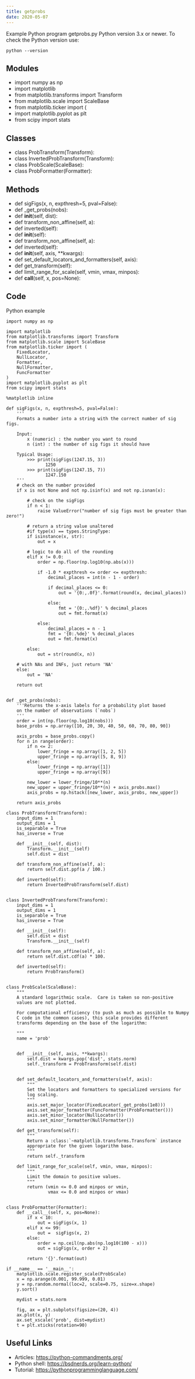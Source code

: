 ```yaml
---
title: getprobs
date: 2020-05-07
---
```

Example Python program getprobs.py
Python version 3.x or newer.
To check the Python version use:

    python --version

## Modules

* import numpy as np
* import matplotlib
* from matplotlib.transforms import Transform
* from matplotlib.scale import ScaleBase
* from matplotlib.ticker import (
* import matplotlib.pyplot as plt
* from scipy import stats 

## Classes

* class ProbTransform(Transform):
* class InvertedProbTransform(Transform):
* class ProbScale(ScaleBase):
* class ProbFormatter(Formatter):

## Methods

* def sigFigs(x, n, expthresh=5, pval=False):
* def _get_probs(nobs):
* def __init__(self, dist):
* def transform_non_affine(self, a):
* def inverted(self):
* def __init__(self):
* def transform_non_affine(self, a):
* def inverted(self):
* def __init__(self, axis, **kwargs):
* def set_default_locators_and_formatters(self, axis):
* def get_transform(self):
* def limit_range_for_scale(self, vmin, vmax, minpos):
* def __call__(self, x, pos=None):

## Code

Python example

    import numpy as np
    
    import matplotlib
    from matplotlib.transforms import Transform
    from matplotlib.scale import ScaleBase
    from matplotlib.ticker import (
        FixedLocator,
        NullLocator,
        Formatter,
        NullFormatter,
        FuncFormatter
    )
    import matplotlib.pyplot as plt
    from scipy import stats 
    
    %matplotlib inline
    
    def sigFigs(x, n, expthresh=5, pval=False):
        '''
        Formats a number into a string with the correct number of sig figs.
    
        Input:
            x (numeric) : the number you want to round
            n (int) : the number of sig figs it should have
    
        Typical Usage:
            >>> print(sigFigs(1247.15, 3))
                   1250
            >>> print(sigFigs(1247.15, 7))
                   1247.150
        '''
        # check on the number provided
        if x is not None and not np.isinf(x) and not np.isnan(x):
    
            # check on the sigFigs
            if n < 1:
                raise ValueError("number of sig figs must be greater than zero!")
    
            # return a string value unaltered
            #if type(x) == types.StringType:
            if isinstance(x, str):
                out = x
    
            # logic to do all of the rounding
            elif x != 0.0:
                order = np.floor(np.log10(np.abs(x)))
    
                if -1.0 * expthresh <= order <= expthresh:
                    decimal_places = int(n - 1 - order)
    
                    if decimal_places <= 0:
                        out = '{0:,.0f}'.format(round(x, decimal_places))
    
                    else:
                        fmt = '{0:,.%df}' % decimal_places
                        out = fmt.format(x)
    
                else:
                    decimal_places = n - 1
                    fmt = '{0:.%de}' % decimal_places
                    out = fmt.format(x)
    
            else:
                out = str(round(x, n))
    
        # with NAs and INFs, just return 'NA'
        else:
            out = 'NA'
    
        return out
       
    
    def _get_probs(nobs):
        '''Returns the x-axis labels for a probability plot based
        on the number of observations (`nobs`)
        '''
        order = int(np.floor(np.log10(nobs)))
        base_probs = np.array([10, 20, 30, 40, 50, 60, 70, 80, 90])
    
        axis_probs = base_probs.copy()
        for n in range(order):
            if n <= 2:
                lower_fringe = np.array([1, 2, 5])
                upper_fringe = np.array([5, 8, 9])
            else:
                lower_fringe = np.array([1])
                upper_fringe = np.array([9])
    
            new_lower = lower_fringe/10**(n)
            new_upper = upper_fringe/10**(n) + axis_probs.max()
            axis_probs = np.hstack([new_lower, axis_probs, new_upper])
    
        return axis_probs
    
    class ProbTransform(Transform):
        input_dims = 1
        output_dims = 1
        is_separable = True
        has_inverse = True
    
        def __init__(self, dist):
            Transform.__init__(self)
            self.dist = dist
    
        def transform_non_affine(self, a):
            return self.dist.ppf(a / 100.)
    
        def inverted(self):
            return InvertedProbTransform(self.dist)
    
    
    class InvertedProbTransform(Transform):
        input_dims = 1
        output_dims = 1
        is_separable = True
        has_inverse = True
    
        def __init__(self):
            self.dist = dist
            Transform.__init__(self)
    
        def transform_non_affine(self, a):
            return self.dist.cdf(a) * 100.
    
        def inverted(self):
            return ProbTransform()
    
    
    class ProbScale(ScaleBase):
        """
        A standard logarithmic scale.  Care is taken so non-positive
        values are not plotted.
    
        For computational efficiency (to push as much as possible to Numpy
        C code in the common cases), this scale provides different
        transforms depending on the base of the logarithm:
    
        """
        name = 'prob'
    
    
        def __init__(self, axis, **kwargs):
            self.dist = kwargs.pop('dist', stats.norm)
            self._transform = ProbTransform(self.dist)
    
    
        def set_default_locators_and_formatters(self, axis):
            """
            Set the locators and formatters to specialized versions for
            log scaling.
            """
            axis.set_major_locator(FixedLocator(_get_probs(1e8)))
            axis.set_major_formatter(FuncFormatter(ProbFormatter()))
            axis.set_minor_locator(NullLocator())
            axis.set_minor_formatter(NullFormatter())
    
        def get_transform(self):
            """
            Return a :class:`~matplotlib.transforms.Transform` instance
            appropriate for the given logarithm base.
            """
            return self._transform
    
        def limit_range_for_scale(self, vmin, vmax, minpos):
            """
            Limit the domain to positive values.
            """
            return (vmin <= 0.0 and minpos or vmin,
                    vmax <= 0.0 and minpos or vmax)
        
    
    class ProbFormatter(Formatter):
        def __call__(self, x, pos=None):
            if x < 10:
                out = sigFigs(x, 1)
            elif x <= 99:
                out =  sigFigs(x, 2)
            else:
                order = np.ceil(np.abs(np.log10(100 - x)))
                out = sigFigs(x, order + 2)
    
            return '{}'.format(out)
        
    if __name__ == '__main__':    
        matplotlib.scale.register_scale(ProbScale)
        x = np.arange(0.001, 99.999, 0.01)
        y = np.random.normal(loc=2, scale=0.75, size=x.shape)
        y.sort()
        
        mydist = stats.norm
        
        fig, ax = plt.subplots(figsize=(20, 4))
        ax.plot(x, y)
        ax.set_xscale('prob', dist=mydist)
        t = plt.xticks(rotation=90)
    

## Useful Links

- Articles: https://python-commandments.org/
- Python shell: https://bsdnerds.org/learn-python/
- Tutorial: https://pythonprogramminglanguage.com/
